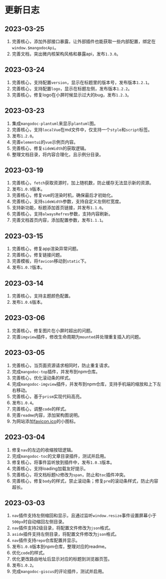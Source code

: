 # 更新日志

## 2023-03-25
1. 完善核心，添加外部接口暴露，让外部插件也能获取一些内部配置，绑定在`window.$mangodocApi`。
2. 完善文档，突出微内核架构风格和暴露api，发布`1.3.0`。

## 2023-03-24
1. 完善核心，支持配置`version`，显示在标题里的版本号，发布版本`1.2.1`。
2. 完善核心，支持配置`logo`，显示在标题左侧，发布版本`1.2.2`。
3. 完善核心，修复logo在小屏时候显示过大的bug，发布`1.2.3`。

## 2023-03-23
1. 集成`mangodoc-plantuml`来显示`plantuml`图。
2. 完善核心，支持`localVue`在md文件中，仅支持一个`style`和`script`标签。
3. 发布`1.2.0`。
4. 完善`elementui`的`vue`示例页内容。
5. 完善核心，修复`sideWidth`的获取逻辑。
6. 整理文档目录，将内容合理化，且示例分目录。

## 2023-03-19
1. 完善核心，`fetch`获取资源时，加上随机数，防止缓存无法显示新的资源。
2. 发布`1.0.9`版本。
3. 完善核心，修复vue的渲染时机，确保最后才初始化。
4. 完善核心，支持`sideWidth`参数，支持自定义左侧栏宽度。
5. 支持新功能，标题添加首页链接，并发布`1.1.0`。
6. 完善核心，支持`alwaysRefres`参数，支持内容刷新。
7. 完善文档首页内容，添加配置参数，发布`1.1.1`。

## 2023-03-15
1. 完善核心，修复app渲染异常问题。
2. 完善核心，修复链接问题。
3. 完善模板，将`favicon`移动到`static`下。
4. 发布`1.0.7`版本。

## 2023-03-14
1. 完善核心，支持主题颜色配置。
2. 发布`1.0.6`版本。

## 2023-03-06
1. 完善核心，修复图片在小屏时超出的问题。
2. 完善`imgview`插件，修改生命周期为`mounted`并处理重复插入的问题。

## 2023-03-05
1. 完善核心，当页面资源请求相同时，防止重复请求。
2. 完成`mangodoc-top`插件，并发布到npm仓库。
3. 完善核心，优化滚动条的样式。
4. 完成`mangodoc-imgview`插件，并发布到npm仓库，支持手机端的缩放和上下左右移动。
5. 完善核心，基于`prism`实现代码高亮。
6. 发布`1.0.4`。
7. 完善核心，调整`code`的样式。
8. 完善`readme`内容，添加架构图说明。
9. 为网站添加[favicon.ico](https://favicon.io/)的小图标。


## 2023-03-04
1. 修复`nav`的左边的收缩按钮逻辑。
2. 完成`mangodoc-toc`的文章目录插件，测试并启用。
3. 修复核心，将事件监听放到插件中，发布`1.0.3`版本。
4. 完善核心，支持loading加载友好提示。
5. 完善核心，将文档标题`h2`修改为`span`，防止和`toc`插件冲突。
6. 完善核心，修复`body`的样式，禁止滚动条；修复`pre`的滚动条样式，防止内容超长。

## 2023-03-03
1. `nav`插件支持左侧缩回和显示，且通过监听`window.resize`事件设置屏幕小于`500px`时自动缩回左侧目录。
2. `nav`插件支持2级目录，将配置文件修改为`json`格式。
3. `aside`插件支持左侧目录，将配置文件修改为`json`格式。
4. `nav`插件支持`repo`仓库配置并显示。
5. 发布`1.0.0`版本到npm仓库，整理对应的readme。
6. 优化`code`的样式。
7. 优化更改路由地址后显示对应的标题到浏览器页签。
8. 发布`1.0.2`。
9. 完成`mangodoc-giscus`的评论插件，测试并启用。
